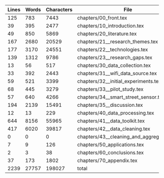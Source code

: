 Lines|Words|Characters|File
---|---|---|---
125|783|7443|chapters/00_front.tex
39|395|2477|chapters/10_introduction.tex
49|850|5869|chapters/20_literature.tex
167|2680|20529|chapters/21__research_themes.tex
177|3170|24551|chapters/22__technologies.tex
139|1312|9786|chapters/23__research_gaps.tex
13|56|517|chapters/30_data_collection.tex
33|392|2443|chapters/31__wifi_data_source.tex
59|521|3399|chapters/32__initial_experiments.tex
68|445|3279|chapters/33__pilot_study.tex
57|640|4266|chapters/34__smart_street_sensor.tex
194|2139|15491|chapters/35__discussion.tex
12|13|229|chapters/40_data_processing.tex
644|8156|55965|chapters/41__data_toolkit.tex
417|6020|39817|chapters/42__data_cleaning.tex
0|0|0|chapters/43__cleaning_and_aggregation.tex
7|9|126|chapters/50_applications.tex
2|3|38|chapters/60_conclusions.tex
37|173|1802|chapters/70_appendix.tex
2239|27757|198027|total
